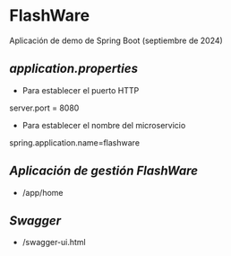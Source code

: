# FlashWare

Aplicación de demo de Spring Boot (septiembre de 2024)

## _application.properties_

- Para establecer el puerto HTTP

server.port = 8080

- Para establecer el nombre del microservicio

spring.application.name=flashware

## _Aplicación de gestión FlashWare_

- /app/home

## _Swagger_

- /swagger-ui.html




